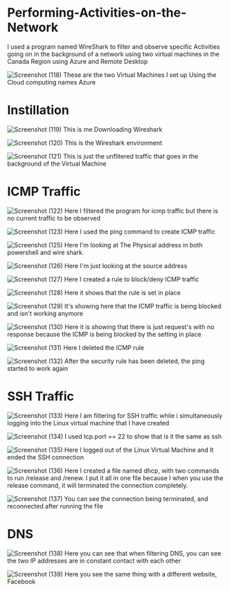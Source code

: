 # Performing-Activities-on-the-Network
I used a program named WireShark to filter and observe specific Activities going on in the background of a network using two virtual machines in the Canada Region using Azure and Remote Desktop

![Screenshot (118)](https://github.com/user-attachments/assets/52b2815b-23b0-4e8e-8da4-bc501e271e12)
These are the two Virtual Machines I set up Using the Cloud computing names Azure
# Instillation
![Screenshot (119)](https://github.com/user-attachments/assets/40486c58-5852-4934-aa27-899bfd977ef6)
This is me Downloading Wireshark


![Screenshot (120)](https://github.com/user-attachments/assets/0ef82916-2387-4517-84e7-ecc137fb86f4)
This is the Wireshark environment


![Screenshot (121)](https://github.com/user-attachments/assets/add39ee1-e12a-4c4f-af07-36fa1bb38907)
This is just the unflitered traffic that goes in the background of the Virtual Machine

# ICMP Traffic
![Screenshot (122)](https://github.com/user-attachments/assets/3bfbcc1e-2640-42ef-9424-abef37bd9547)
Here I filtered the program for icmp traffic but there is no current traffic to be observed


![Screenshot (123)](https://github.com/user-attachments/assets/55545590-d97b-49fd-a03c-4b374bbee805)
Here I used the ping command to create ICMP traffic


![Screenshot (125)](https://github.com/user-attachments/assets/a21dd5ec-3d7b-4bb2-9ec9-d9e377454849)
Here I'm looking at The Physical address in both powershell and wire shark.


![Screenshot (126)](https://github.com/user-attachments/assets/b53c665b-7a1c-4307-8497-f74c0fbeba10)
Here I'm just looking at the source address


![Screenshot (127)](https://github.com/user-attachments/assets/804146c0-fa8f-4539-8d6a-c83f2c985d63)
Here I created a rule to block/deny ICMP traffic


![Screenshot (128)](https://github.com/user-attachments/assets/71d2f04a-8876-4884-af82-10a8825c6927)
Here it shows that the rule is set in place


![Screenshot (129)](https://github.com/user-attachments/assets/36246e60-1321-4611-85da-b1afbfad6f47)
It's showing here that the ICMP traffic is being blocked and isn't working anymore


![Screenshot (130)](https://github.com/user-attachments/assets/0946a662-ba4f-4ced-b14e-f271b10fc1f2)
Here it is showing that there is just request's with no response because the ICMP is being blocked by the setting in place


![Screenshot (131)](https://github.com/user-attachments/assets/3eecc809-f62d-425f-8bb0-9d04f38516a1)
Here I deleted the ICMP rule


![Screenshot (132)](https://github.com/user-attachments/assets/81d6f7cb-929c-4c60-b11d-28a826e8546a)
After the security rule has been deleted, the ping started to work again

# SSH Traffic 
![Screenshot (133)](https://github.com/user-attachments/assets/d40441b7-2699-416b-b5fd-2a2dc25da369)
Here I am filtering for SSH traffic while i simultaneously logging into the Linux virtual machine that I have created


![Screenshot (134)](https://github.com/user-attachments/assets/8098b761-1089-4782-8494-2bc4eb7adfe1)
I used tcp.port == 22  to show that is it the same as ssh 


![Screenshot (135)](https://github.com/user-attachments/assets/753ebf8f-df16-4b15-8a89-964cb260f27e)
Here I logged out of the Linux Virtual Machine and It ended the SSH connection


![Screenshot (136)](https://github.com/user-attachments/assets/fb87a3cb-2f2b-489c-a60d-6ecbd7ff696a)
Here I created a file named dhcp, with two commands to run /release and /renew. I put it all in
one file because I when you use the release command, it will terminated the connection completely.


![Screenshot (137)](https://github.com/user-attachments/assets/19428c78-877c-44be-9f66-2902388f5a66)
You can see the connection being terminated, and reconnected after running the file

# DNS
![Screenshot (138)](https://github.com/user-attachments/assets/29678f98-d5bf-4087-980f-68f17009366c)
Here you  can see that when filtering DNS, you can see the two IP addresses are in constant contact with each other


![Screenshot (139)](https://github.com/user-attachments/assets/6ddc5edf-5b42-4ba9-9ca7-d7a53d66f625)
Here you see the same thing with a different website, Facebook
